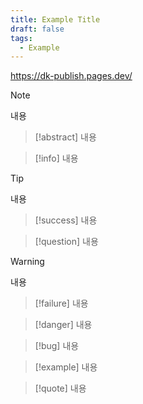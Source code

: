 ```yaml
---
title: Example Title
draft: false
tags:
  - Example
---
```

 
https://dk-publish.pages.dev/

> [!note]
> 내용

> [!abstract]
> 내용

> [!info]
> 내용

> [!tip]
> 내용

> [!success]
> 내용

> [!question]
> 내용

> [!warning]
> 내용

> [!failure]
> 내용

> [!danger]
> 내용

> [!bug]
> 내용

> [!example]
> 내용

> [!quote]
> 내용




